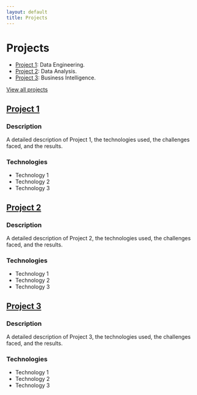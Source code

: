 ```yaml
---
layout: default
title: Projects
---
```


# Projects
- [Project 1](projects#project1): Data Engineering.
- [Project 2](projects#project2): Data Analysis.
- [Project 3](projects#project3): Business Intelligence.

[View all projects](projects)


## [Project 1](#project1)

### Description

A detailed description of Project 1, the technologies used, the challenges faced, and the results.

### Technologies

- Technology 1
- Technology 2
- Technology 3

## [Project 2](#project2)

### Description

A detailed description of Project 2, the technologies used, the challenges faced, and the results.

### Technologies

- Technology 1
- Technology 2
- Technology 3

## [Project 3](#project3)

### Description

A detailed description of Project 3, the technologies used, the challenges faced, and the results.

### Technologies

- Technology 1
- Technology 2
- Technology 3
